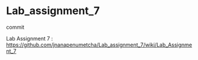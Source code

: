 # Lab_assignment_7
commit


Lab Assignment 7 : https://github.com/jnanapenumetcha/Lab_assignment_7/wiki/Lab_Assignment_7
